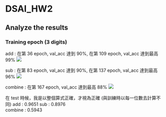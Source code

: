 # DSAI_HW2
## Analyze the results
### Training epoch (3 digits)
add : 在第 36 epoch, val_acc 達到 90%, 在第 109 epoch, val_acc 達到最高 99%
![](https://imgur.com/okX0NZB.png)

sub : 在第 83 epoch, val_acc 達到 90%, 在第 137 epoch, val_acc 達到最高 96%
![](https://imgur.com/rTIr7hp.png)

combine : 在第 167 epoch, val_acc 達到最高 88%
![](https://imgur.com/lqYTezh.png)

在 test 時候，我是以整個算式正確，才視為正確
(與訓練時以每一位數去計算不同)
add : 0.9651
sub : 0.8976								
combine : 0.5943


